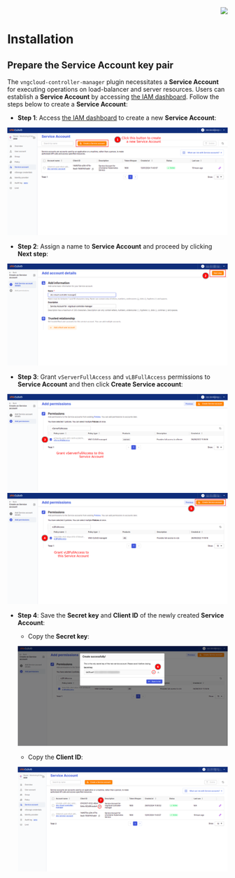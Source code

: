 <div style="float: right;"><img src="../../images/01.png" width="160px" /></div><br>


# Installation
## Prepare the Service Account key pair
The `vngcloud-controller-manager` plugin necessitates a **Service Account** for executing operations on load-balancer and server resources. Users can establish a **Service Account** by accessing [the IAM dashboard](https://hcm-3.console.vngcloud.vn/iam/service-accounts). Follow the steps below to create a **Service Account**:
- **Step 1**: Access [the IAM dashboard](https://hcm-3.console.vngcloud.vn/iam/service-accounts) to create a new **Service Account**:<br>

<center>

  ![](./../../images/ccm/02.png)

</center>

- **Step 2**: Assign a name to **Service Account** and proceed by clicking **Next step**:<br>

<center>

  ![](./../../images/ccm/03.png)

</center>

- **Step 3**: Grant `vServerFullAccess` and `vLBFullAccess` permissions to **Service Account** and then click **Create Service account**:<br>

<center>

  ![](./../../images/ccm/04.png)
  ![](./../../images/ccm/05.png)

</center>

- **Step 4**: Save the **Secret key** and **Client ID** of the newly created **Service Account**:
  - Copy the **Secret key**:<br>
  <center>

    ![](./../../images/ccm/06.png)
  
  </center>
  
  - Copy the **Client ID**:<br>

  <center>

    ![](./../../images/ccm/07.png)

  </center>